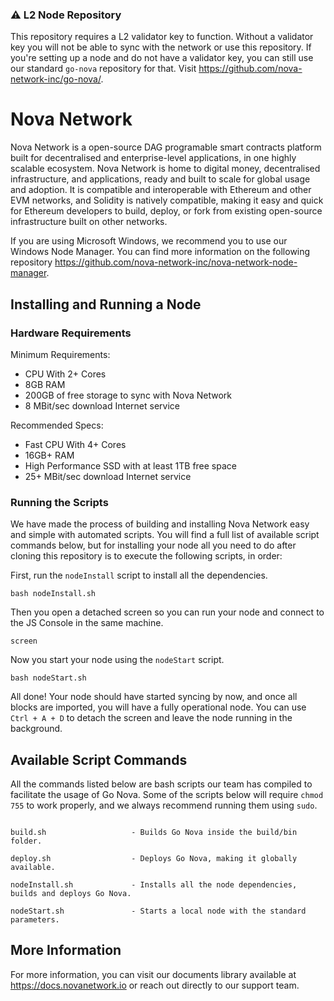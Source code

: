 ### ⚠ L2 Node Repository

This repository requires a L2 validator key to function. Without a validator key
you will not be able to sync with the network or use this repository. If you're
setting up a node and do not have a validator key, you can still use our standard
`go-nova` repository for that. Visit https://github.com/nova-network-inc/go-nova/.

# Nova Network

Nova Network is a open-source DAG programable smart contracts platform built for decentralised and enterprise-level applications, in one highly scalable ecosystem. Nova Network is home to digital money, decentralised infrastructure, and applications, ready and built to scale for global usage and adoption. It is compatible and interoperable with Ethereum and other EVM networks, and Solidity is natively compatible, making it easy and quick for Ethereum developers to build, deploy, or fork from existing open-source infrastructure built on other networks.

If you are using Microsoft Windows, we recommend you to use our Windows Node Manager. You can find more information on the following repository https://github.com/nova-network-inc/nova-network-node-manager.

## Installing and Running a Node

### Hardware Requirements

Minimum Requirements:

* CPU With 2+ Cores
* 8GB RAM
* 200GB of free storage to sync with Nova Network
* 8 MBit/sec download Internet service

Recommended Specs:

* Fast CPU With 4+ Cores
* 16GB+ RAM
* High Performance SSD with at least 1TB free space
* 25+ MBit/sec download Internet service

### Running the Scripts

We have made the process of building and installing Nova Network easy and simple with automated scripts. You will find a full list of available script commands below, but for installing your node all you need to do after cloning this repository is to execute the following scripts, in order:

First, run the ```nodeInstall``` script to install all the dependencies.

```shell
bash nodeInstall.sh
```

Then you open a detached screen so you can run your node and connect to the JS Console in the same machine.

```shell
screen
```

Now you start your node using the ```nodeStart``` script.

```shell
bash nodeStart.sh
```

All done! Your node should have started syncing by now, and once all blocks are imported, you will have a fully operational node. You can use ```Ctrl + A + D``` to detach the screen and leave the node running in the background.

## Available Script Commands

All the commands listed below are bash scripts our team has compiled to facilitate the usage of Go Nova. Some of the scripts below will require ```chmod 755``` to work properly, and we always recommend running them using ```sudo```.

```shell

build.sh                   - Builds Go Nova inside the build/bin folder.

deploy.sh                  - Deploys Go Nova, making it globally available.

nodeInstall.sh             - Installs all the node dependencies, builds and deploys Go Nova.

nodeStart.sh               - Starts a local node with the standard parameters.

```

## More Information

For more information, you can visit our documents library available at https://docs.novanetwork.io or reach out directly to our support team.

